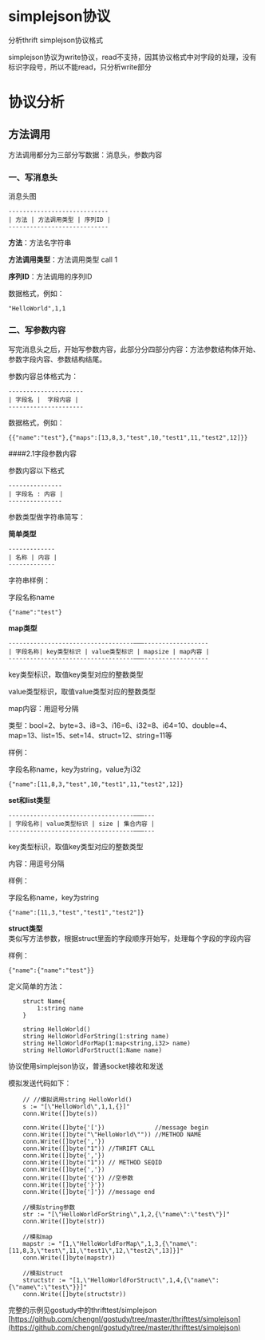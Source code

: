 # simplejson协议
  分析thrift simplejson协议格式 

  simplejson协议为write协议，read不支持，因其协议格式中对字段的处理，没有标识字段号，所以不能read，只分析write部分

# 协议分析
## 方法调用
方法调用都分为三部分写数据：消息头，参数内容   

### 一、写消息头

消息头图  

```
----------------------------
| 方法 | 方法调用类型 | 序列ID | 
----------------------------
```
**方法**：方法名字符串

**方法调用类型**：方法调用类型 call 1

**序列ID**：方法调用的序列ID

数据格式，例如：

```
"HelloWorld",1,1
```

### 二、写参数内容

写完消息头之后，开始写参数内容，此部分分四部分内容：方法参数结构体开始、参数字段内容、参数结构结尾。

参数内容总体格式为：

```
---------------------
| 字段名 |  字段内容 | 
---------------------
```

数据格式，例如：

```
{{"name":"test"},{"maps":[13,8,3,"test",10,"test1",11,"test2",12]}}
```

####2.1字段参数内容

参数内容以下格式

```
---------------
| 字段名 : 内容 | 
---------------
```
参数类型做字符串简写：

  **简单类型** 

```
-------------
| 名称 | 内容 | 
-------------
```
字符串样例：

字段名称name

```
{"name":"test"}
```

  **map类型**  

```
-----------------------------------———------------------
| 字段名称| key类型标识 | value类型标识 | mapsize | map内容 |
-----------------------------------———------------------
```
key类型标识，取值key类型对应的整数类型

value类型标识，取值value类型对应的整数类型

map内容：用逗号分隔

类型：bool=2、byte=3、i8=3、i16=6、i32=8、i64=10、double=4、map=13、list=15、set=14、struct=12、string=11等  

样例：

字段名称name，key为string，value为i32

```
{"name":[11,8,3,"test",10,"test1",11,"test2",12]}
```

  **set和list类型**    

```
-----------------------------------———---
| 字段名称| value类型标识 | size | 集合内容 |
-----------------------------------———---
```
key类型标识，取值key类型对应的整数类型

内容：用逗号分隔

样例：

字段名称name，key为string

```
{"name":[11,3,"test","test1","test2"]}
```

  **struct类型**   
  类似写方法参数，根据struct里面的字段顺序开始写，处理每个字段的字段内容

  样例：

  ```
  {"name":{"name":"test"}}
  ```


定义简单的方法：

```
    struct Name{
        1:string name
    }

    string HelloWorld()
    string HelloWorldForString(1:string name)
    string HelloWorldForMap(1:map<string,i32> name)
    string HelloWorldForStruct(1:Name name)

```
协议使用simplejson协议，普通socket接收和发送

模拟发送代码如下：

```
	// //模拟调用string HelloWorld()
	s := "[\"HelloWorld\",1,1,{}]"
	conn.Write([]byte(s))

	conn.Write([]byte{'['})              //message begin
	conn.Write([]byte("\"HelloWorld\"")) //METHOD NAME
	conn.Write([]byte{','})
	conn.Write([]byte("1")) //THRIFT CALL
	conn.Write([]byte{','})
	conn.Write([]byte("1")) // METHOD SEQID
	conn.Write([]byte{','})
	conn.Write([]byte{'{'}) //空参数
	conn.Write([]byte{'}'})
	conn.Write([]byte{']'}) //message end

	//模拟string参数
	str := "[\"HelloWorldForString\",1,2,{\"name\":\"test\"}]"
	conn.Write([]byte(str))

	//模拟map
	mapstr := "[1,\"HelloWorldForMap\",1,3,{\"name\":[11,8,3,\"test\",11,\"test1\",12,\"test2\",13]}]"
	conn.Write([]byte(mapstr))

	//模拟struct
	structstr := "[1,\"HelloWorldForStruct\",1,4,{\"name\":{\"name\":\"test\"}}]"
	conn.Write([]byte(structstr))
```

完整的示例见gostudy中的thrifttest/simplejson  
[https://github.com/chengnl/gostudy/tree/master/thrifttest/simplejson](https://github.com/chengnl/gostudy/tree/master/thrifttest/simplejson)



